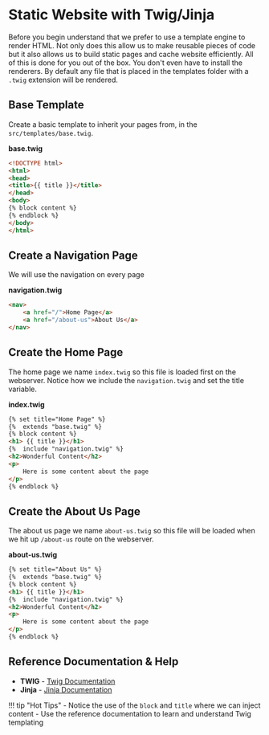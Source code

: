 # Static Website with Twig/Jinja

Before you begin understand that we prefer to use a template engine to render HTML.  Not only does this allow us to make reusable pieces of code but it also allows us to
build static pages and cache website efficiently.  All of this is done for you out of the box.  You don't even have to install the renderers. By default any file that is placed
in the templates folder with a `.twig` extension will be rendered.


## Base Template

Create a basic template to inherit your pages from, in the `src/templates/base.twig`.

**base.twig**
```html
<!DOCTYPE html>
<html>
<head>
<title>{{ title }}</title>
</head>
<body>
{% block content %}
{% endblock %}
</body>
</html>
```


## Create a Navigation Page

We will use the navigation on every page 

**navigation.twig**
```html
<nav>
    <a href="/">Home Page</a>
    <a href="/about-us">About Us</a>
</nav>
```

## Create the Home Page

The home page we name `index.twig` so this file is loaded first on the webserver. Notice how we include the `navigation.twig` and set the title variable.

**index.twig**
```html
{% set title="Home Page" %}
{%  extends "base.twig" %}
{% block content %}
<h1> {{ title }}</h1>
{%  include "navigation.twig" %}
<h2>Wonderful Content</h2>
<p>
    Here is some content about the page
</p>
{% endblock %}
```

## Create the About Us Page

The about us page we name `about-us.twig` so this file will be loaded when we hit up `/about-us` route on the webserver.

**about-us.twig**
```html
{% set title="About Us" %}
{%  extends "base.twig" %}
{% block content %}
<h1> {{ title }}</h1>
{%  include "navigation.twig" %}
<h2>Wonderful Content</h2>
<p>
    Here is some content about the page
</p>
{% endblock %}
```


## Reference Documentation & Help

- **TWIG** - [Twig Documentation](https://twig.symfony.com/doc/)
- **Jinja** - [Jinja Documentation](https://jinja.palletsprojects.com/en/3.1.x/)

!!! tip "Hot Tips"
    - Notice the use of the `block` and `title` where we can inject content
    - Use the reference documentation to learn and understand Twig templating
